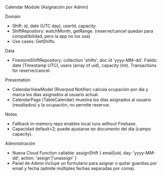 Calendar Module (Asignación por Admin)

Domain
- Shift: id, date (UTC day), userId, capacity.
- ShiftRepository: watchMonth, getRange. (reserve/cancel quedan para compatibilidad, pero la app no los usa)
- Use cases: GetShifts.

Data
- FirestoreShiftRepository: collection 'shifts', doc id 'yyyy-MM-dd'.
  Fields: date (Timestamp UTC), users (array of uid), capacity (int). Transactions for reserve/cancel.

Presentation
- CalendarViewModel (Riverpod Notifier) calcula ocupación por día y marca los días asignados al usuario actual.
- CalendarPage (TableCalendar) muestra los días asignados al usuario (resaltados) y la ocupación; no permite reservar.

Notes
- Fallback in-memory repo enables local runs without Firebase.
- Capacidad default=2; puede ajustarse en documento del día (campo capacity).

Administración
- Nueva Cloud Function callable: assignShift { email|uid, day: 'yyyy-MM-dd', action: 'assign'|'unassign' }
- Panel de Admin incluye un formulario para asignar o quitar guardias por email y fecha (admite múltiples fechas separadas por coma).
